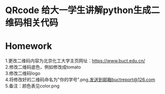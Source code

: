 # QRcode  给大一学生讲解python生成二维码相关代码
# Homework 
  1.更改二维码内容为北京化工大学主页网址：https://www.buct.edu.cn/  
  2.修改二维码底色，例如修改成tomato  
  3.修改二维码logo  
  4.将修改好的二维码命名为"你的学号".png,发送到邮箱buctreport@126.com  
  5.备注：颜色表见color.png
